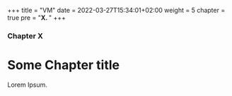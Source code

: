 +++
title = "VM"
date = 2022-03-27T15:34:01+02:00
weight = 5
chapter = true
pre = "<b>X. </b>"
+++

### Chapter X

# Some Chapter title

Lorem Ipsum.